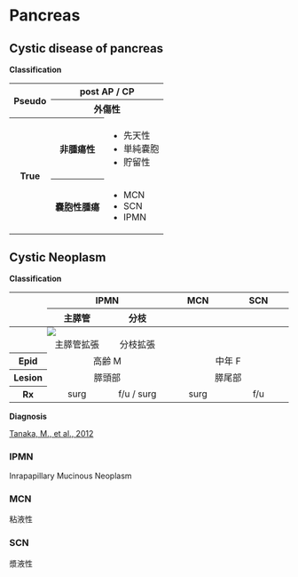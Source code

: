 <!--
Filename: 	Pancreas.md
Project: 	/Users/shume/Developer/mnemosyne/docs/MMB/docs/b_Hepa
Author: 	shumez <https://github.com/shumez>
Created: 	2019-04-03 17:18:0
Modified: 	2019-05-15 20:08:42
-----
Copyright (c) 2019 shumez
-->

# Pancreas


<!-- ### ToC -->

## Cystic disease of pancreas

<!-- **Definition** -->
<!-- *  -->
<!-- **Etiology** -->
<!-- *  -->
<!-- **Epidemiology** -->
<!-- *  -->

**Classification**

<table>
	<tbody>
		<tr>
			<th rowspan='2'>Pseudo</th>
			<th colspan='2'>post AP / CP</th>
		</tr>
		<tr>
			<th colspan='2'>外傷性</th>
		</tr>
		<tr>
			<th rowspan='3'>True</th>
			<th>非腫瘍性</th>
			<td>
				<ul>
					<li>先天性</li>
					<li>単純嚢胞</li>
					<li>貯留性</li>
				</ul>
			</td>
		</tr>
		<tr>
			<th>嚢胞性腫瘍</th>
			<td>
				<ul>
					<li>MCN</li>
					<li>SCN</li>
					<li>IPMN</li>
				</ul>
			</td>
		</tr>
	</tbody>
</table>

<!-- *  -->
<!-- **Sign and Symptom** -->
<!-- *  -->
<!-- **Association** -->
<!-- *  -->
<!-- **Examination** -->
<!-- *  -->
<!-- **Treatment** -->
<!-- *  -->
<!-- **Prognosis** -->
<!-- *  -->
<!-- **Appendix** -->
<!-- *  -->


## Cystic Neoplasm

<!-- **Definition** -->
<!-- *  -->
<!-- **Etiology** -->
<!-- *  -->
<!-- **Epidemiology** -->
<!-- *  -->

**Classification**


<table>
	<thead>
		<tr>
			<th width="8%" rowspan="2"></th>
			<th align="center" width="46%" colspan="2">IPMN</th>
			<th align="center" width="23%">MCN</th>
			<th align="center" width="23%">SCN</th>
		</tr>
		<tr>
			<th align="center" width="23%">主膵管</th>
			<th align="center" width="23%">分枝</th>
			<th></th>
			<th></th>
		</tr>
	</thead>
	<tbody>
		<tr>
			<th rowspan="2"></th>
			<td colspan="4" style="padding:0px">
				<img src="https://shumez.github.io/mnemosyne/Fornix/b_Hepa/fig/pancreatic_tumor.jpeg">
			</td>
		</tr>
		<tr>
			<td align="center">主膵管拡張</td>
			<td align="center">分枝拡張</td>
			<td></td>
			<td></td>
		</tr>
		<tr>
			<th>Epid</th>
			<td align="center" colspan="2">高齢 M</td>
			<td align="center" colspan="2">中年 F</td>
		</tr>
		<tr>
			<th>Lesion</th>
			<td align="center" colspan="2">膵頭部</td>
			<td align="center" colspan="2">膵尾部</td>
		</tr>
		<tr>
			<th>Rx</th>
			<td align="center">surg</td>
			<td align="center">f/u / surg</td>
			<td align="center">surg</td>
			<td align="center">f/u</td>
		</tr>
	</tbody>
</table>


<!-- *  -->
<!-- **Sign and Symptom** -->
<!-- *  -->
<!-- **Association** -->
<!-- *  -->
<!-- **Examination** -->
<!-- *  -->
**Diagnosis**

[Tanaka, M., et al., 2012][2012_YamaoKenji_CastilloCarlosFernandez-del_TanakaMasao]

<!-- **Treatment** -->
<!-- *  -->
<!-- **Prognosis** -->
<!-- *  -->
<!-- **Appendix** -->
<!-- *  -->


### IPMN
Inrapapillary Mucinous Neoplasm
<!-- **Definition** -->
<!-- *  -->
<!-- **Etiology** -->
<!-- *  -->
<!-- **Epidemiology** -->
<!-- *  -->
<!-- **Classification** -->
<!-- *  -->
<!-- **Sign and Symptom** -->
<!-- *  -->
<!-- **Association** -->
<!-- *  -->
<!-- **Examination** -->
<!-- *  -->
<!-- **Treatment** -->
<!-- *  -->
<!-- **Prognosis** -->
<!-- *  -->
<!-- **Appendix** -->
<!-- *  -->


### MCN
粘液性

<!-- **Definition** -->
<!-- *  -->
<!-- **Etiology** -->
<!-- *  -->
<!-- **Epidemiology** -->
<!-- *  -->
<!-- **Classification** -->
<!-- *  -->
<!-- **Sign and Symptom** -->
<!-- *  -->
<!-- **Association** -->
<!-- *  -->
<!-- **Examination** -->
<!-- *  -->
<!-- **Treatment** -->
<!-- *  -->
<!-- **Prognosis** -->
<!-- *  -->
<!-- **Appendix** -->
<!-- *  -->


### SCN
漿液性

<!-- **Definition** -->
<!-- *  -->
<!-- **Etiology** -->
<!-- *  -->
<!-- **Epidemiology** -->
<!-- *  -->
<!-- **Classification** -->
<!-- *  -->
<!-- **Sign and Symptom** -->
<!-- *  -->
<!-- **Association** -->
<!-- *  -->
<!-- **Examination** -->
<!-- *  -->
<!-- **Treatment** -->
<!-- *  -->
<!-- **Prognosis** -->
<!-- *  -->
<!-- **Appendix** -->
<!-- *  -->


##

<!-- ## -->
<!-- **Definition** -->
<!-- *  -->
<!-- **Etiology** -->
<!-- *  -->
<!-- **Epidemiology** -->
<!-- *  -->
<!-- **Classification** -->
<!-- *  -->
<!-- **Sign and Symptom** -->
<!-- *  -->
<!-- **Association** -->
<!-- *  -->
<!-- **Examination** -->
<!-- *  -->
<!-- **Treatment** -->
<!-- *  -->
<!-- **Prognosis** -->
<!-- *  -->
<!-- **Appendix** -->
<!-- *  -->


<!-- ref -->
[2012_YamaoKenji_CastilloCarlosFernandez-del_TanakaMasao]: http://www.pancreaskanker.nl/images/stories/PDF/Tanaka%20-%202012%20Guidelines%20IPMN%20MCN%20-%20Pancreatol%202012.pdf "Tanaka, M., Fernández-del Castillo, C., Adsay, V., Chari, S., Falconi, M., Jang, J.Y., Kimura, W., Levy, P., Pitman, M.B., Schmidt, C.M. and Shimizu, M., 2012. International consensus guidelines 2012 for the management of IPMN and MCN of the pancreas. Pancreatology, 12(3), pp.183-197."

<!-- <style type="text/css">
	img{width: 50%; float: right;}
</style> -->